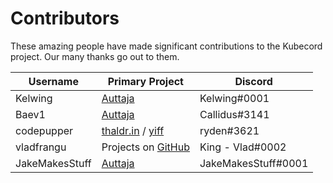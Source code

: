 # Contributors

These amazing people have made significant contributions to the Kubecord project.  Our many thanks go out to them.

Username | Primary Project | Discord
-------- | --------------- | -------
Kelwing | [Auttaja](https://auttaja.io) | Kelwing#0001
Baev1 | [Auttaja](https://auttaja.io) | Callidus#3141
codepupper | [thaldr.in](https://thaldr.in) / [yiff](https://yiff.thaldr.in) | ryden#3621
vladfrangu | Projects on [GitHub](https://github.com/vladfrangu) | King - Vlad#0002
JakeMakesStuff | [Auttaja](https://auttaja.io) | JakeMakesStuff#0001
